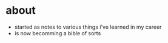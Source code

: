 # about

  - started as notes to various things i've learned in my career
  - is now becomming a bible of sorts
